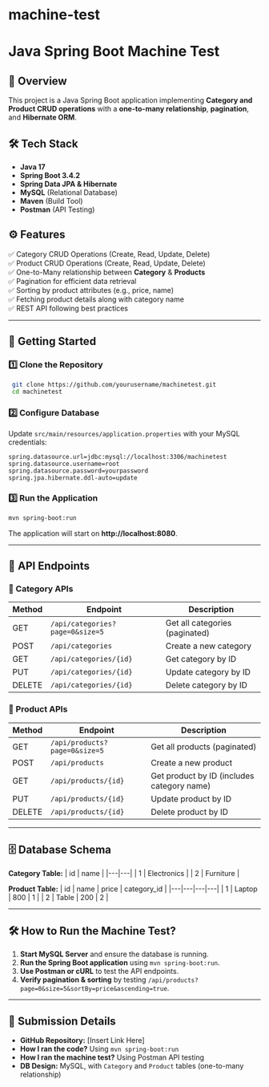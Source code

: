 # machine-test
# Java Spring Boot Machine Test

## 📌 Overview
This project is a Java Spring Boot application implementing **Category and Product CRUD operations** with a **one-to-many relationship**, **pagination**, and **Hibernate ORM**.

## 🛠️ Tech Stack
- **Java 17**
- **Spring Boot 3.4.2**
- **Spring Data JPA & Hibernate**
- **MySQL** (Relational Database)
- **Maven** (Build Tool)
- **Postman** (API Testing)

## ⚙️ Features
✅ Category CRUD Operations (Create, Read, Update, Delete)  
✅ Product CRUD Operations (Create, Read, Update, Delete)  
✅ One-to-Many relationship between **Category** & **Products**  
✅ Pagination for efficient data retrieval  
✅ Sorting by product attributes (e.g., price, name)  
✅ Fetching product details along with category name  
✅ REST API following best practices  

---
## 🚀 Getting Started

### 1️⃣ Clone the Repository
```sh
 git clone https://github.com/yourusername/machinetest.git
 cd machinetest
```

### 2️⃣ Configure Database
Update `src/main/resources/application.properties` with your MySQL credentials:
```properties
spring.datasource.url=jdbc:mysql://localhost:3306/machinetest
spring.datasource.username=root
spring.datasource.password=yourpassword
spring.jpa.hibernate.ddl-auto=update
```

### 3️⃣ Run the Application
```sh
mvn spring-boot:run
```
The application will start on **http://localhost:8080**.

---
## 📝 API Endpoints

### 📌 Category APIs
| Method | Endpoint | Description |
|---|---|---|
| GET | `/api/categories?page=0&size=5` | Get all categories (paginated) |
| POST | `/api/categories` | Create a new category |
| GET | `/api/categories/{id}` | Get category by ID |
| PUT | `/api/categories/{id}` | Update category by ID |
| DELETE | `/api/categories/{id}` | Delete category by ID |

### 📌 Product APIs
| Method | Endpoint | Description |
|---|---|---|
| GET | `/api/products?page=0&size=5` | Get all products (paginated) |
| POST | `/api/products` | Create a new product |
| GET | `/api/products/{id}` | Get product by ID (includes category name) |
| PUT | `/api/products/{id}` | Update product by ID |
| DELETE | `/api/products/{id}` | Delete product by ID |

---
## 🗄️ Database Schema
**Category Table:**
| id | name |
|---|---|
| 1 | Electronics |
| 2 | Furniture |

**Product Table:**
| id | name | price | category_id |
|---|---|---|---|
| 1 | Laptop | 800 | 1 |
| 2 | Table | 200 | 2 |

---
## 🛠️ How to Run the Machine Test?
1. **Start MySQL Server** and ensure the database is running.
2. **Run the Spring Boot application** using `mvn spring-boot:run`.
3. **Use Postman or cURL** to test the API endpoints.
4. **Verify pagination & sorting** by testing `/api/products?page=0&size=5&sortBy=price&ascending=true`.

---
## 📌 Submission Details
- **GitHub Repository:** [Insert Link Here]
- **How I ran the code?** Using `mvn spring-boot:run`
- **How I ran the machine test?** Using Postman API testing
- **DB Design:** MySQL, with `Category` and `Product` tables (one-to-many relationship)
